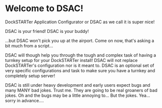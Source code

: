 # Welcome to DSAC!

DockSTARTer Application Configurator or DSAC as we call it is super nice!

DSAC is your friend! DSAC is your buddy!

...but DSAC won't pick you up at the airport. Come on now, that's asking a bit much from a script...

DSAC will though help you through the tough and complex task of having a turnkey setup for your DockSTARTer install! DSAC will not replace DockSTARTer's configuration nor is it meant to. DSAC is an optional set of very specific configurations and task to make sure you have a turnkey and completely setup server!

DSAC is still under heavy development and early users expect bugs and many MANY bad jokes. Trust me. They are going to be real groaners of bad jokes. Oh and the bugs may be a little annoying to... But the jokes. Yea... sorry in advance....
